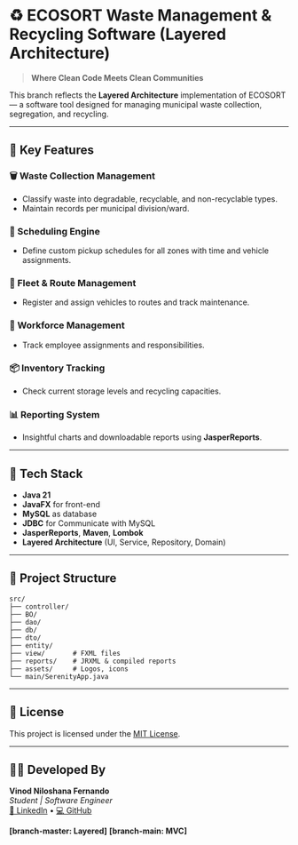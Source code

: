 # ♻️ ECOSORT Waste Management & Recycling Software (Layered Architecture)

> **Where Clean Code Meets Clean Communities**

This branch reflects the **Layered Architecture** implementation of ECOSORT — a software tool designed for managing municipal waste collection, segregation, and recycling.

---

## 🚀 Key Features

### 🗑️ Waste Collection Management
- Classify waste into degradable, recyclable, and non-recyclable types.
- Maintain records per municipal division/ward.

### 📅 Scheduling Engine
- Define custom pickup schedules for all zones with time and vehicle assignments.

### 🚛 Fleet & Route Management
- Register and assign vehicles to routes and track maintenance.

### 👷 Workforce Management
- Track employee assignments and responsibilities.

### 📦 Inventory Tracking
- Check current storage levels and recycling capacities.

### 📊 Reporting System
- Insightful charts and downloadable reports using **JasperReports**.

---

## 🧰 Tech Stack

- **Java 21**
- **JavaFX** for front-end
- **MySQL** as database
- **JDBC** for Communicate with MySQL
- **JasperReports**, **Maven**, **Lombok**
- **Layered Architecture** (UI, Service, Repository, Domain)

---

## 📁 Project Structure
```
src/
├── controller/
├── BO/
├── dao/
├── db/
├── dto/
├── entity/
├── view/       # FXML files
├── reports/    # JRXML & compiled reports
├── assets/     # Logos, icons
└── main/SerenityApp.java
```

---

## 🧾 License

This project is licensed under the [MIT License](LICENSE).

---

## 👨‍💻 Developed By

**Vinod Niloshana Fernando**  
*Student | Software Engineer*  
[🔗 LinkedIn](https://www.linkedin.com/in/vinod-niloshana-09678731a/) • [💻 GitHub](https://github.com/Vinod663)

**[branch-master: Layered]**
**[branch-main: MVC]**

